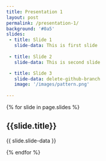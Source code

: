```yaml
---
title: Presentation 1
layout: post
permalink: /presentation-1/
background: '#0a5'
slides:
 - title: Slide 1
   slide-data: This is first slide
     
 - title: Slide 2
   slide-data: This is second slide

 - title: Slide 3
   slide-data: delete-github-branch
   image: '/images/pattern.png'
  
---
```


{% for slide in page.slides %}
                    
<section data-background="{% if slide.background %}{{slide.background}}{% else %}{{page.background}}{% endif %}"><h1>{{slide.title}}</h1>{{ slide.slide-data }}</section>
                    
{% endfor %}
    
